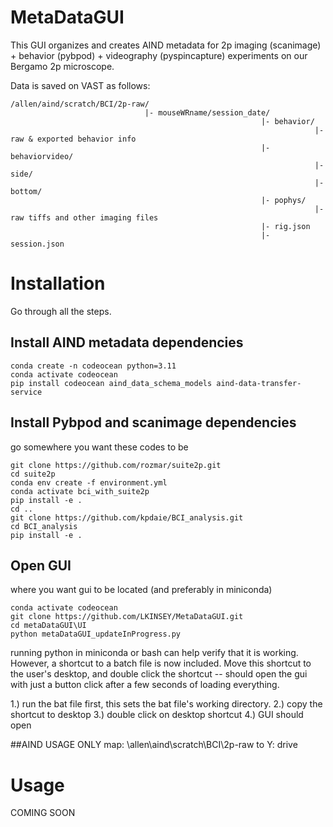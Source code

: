 # MetaDataGUI
This GUI organizes and creates AIND metadata for 2p imaging (scanimage) + behavior (pybpod) + videography (pyspincapture) experiments on our Bergamo 2p microscope.




Data is saved on VAST as follows: <br>
```
/allen/aind/scratch/BCI/2p-raw/
                              |- mouseWRname/session_date/
                                                        |- behavior/
                                                                    |- raw & exported behavior info
                                                        |- behaviorvideo/
                                                                    |-side/
                                                                    |-bottom/ 
                                                        |- pophys/
                                                                    |- raw tiffs and other imaging files
                                                        |- rig.json 
                                                        |- session.json
```
# Installation
Go through all the steps.


## Install AIND metadata dependencies
```
conda create -n codeocean python=3.11
conda activate codeocean
pip install codeocean aind_data_schema_models aind-data-transfer-service
```

## Install Pybpod and scanimage dependencies
go somewhere you want these codes to be
```
git clone https://github.com/rozmar/suite2p.git
cd suite2p
conda env create -f environment.yml
conda activate bci_with_suite2p
pip install -e .
cd ..
git clone https://github.com/kpdaie/BCI_analysis.git
cd BCI_analysis
pip install -e .
```

## Open GUI
where you want gui to be located (and preferably in miniconda)
```
conda activate codeocean
git clone https://github.com/LKINSEY/MetaDataGUI.git
cd metaDataGUI\UI
python metaDataGUI_updateInProgress.py
```
running python in miniconda or bash can help verify that it is working.
However, a shortcut to a batch file is now included. Move this shortcut 
to the user's desktop, and double click the shortcut -- should open
the gui with just a button click after a few seconds of loading
everything.

1.) run the bat file first, this sets the bat file's working directory.
2.) copy the shortcut to desktop
3.) double click on desktop shortcut
4.) GUI should open


##AIND USAGE ONLY
map: \\allen\aind\scratch\BCI\2p-raw to Y: drive


# Usage
COMING SOON
